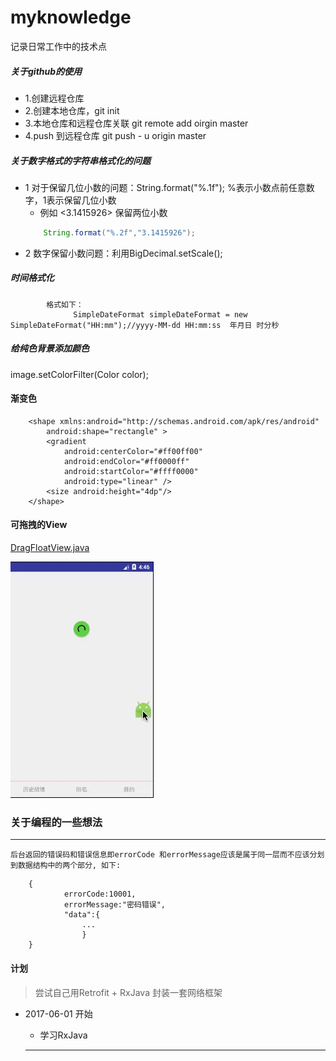 # myknowledge
记录日常工作中的技术点


##### 关于github的使用
* 1.创建远程仓库
* 2.创建本地仓库，git init
* 3.本地仓库和远程仓库关联 git remote add oirgin master
* 4.push 到远程仓库 git push - u origin master

##### 关于数字格式的字符串格式化的问题
* 1  对于保留几位小数的问题：String.format("%.1f"); %表示小数点前任意数字，1表示保留几位小数
     - 例如 <3.1415926> 保留两位小数
    ```java
        String.format("%.2f","3.1415926");
    ```
* 2 数字保留小数问题：利用BigDecimal.setScale();

##### 时间格式化
            格式如下：
                  SimpleDateFormat simpleDateFormat = new SimpleDateFormat("HH:mm");//yyyy-MM-dd HH:mm:ss  年月日 时分秒

##### 给纯色背景添加颜色
   image.setColorFilter(Color color);

#### 渐变色
        <shape xmlns:android="http://schemas.android.com/apk/res/android"
            android:shape="rectangle" >
            <gradient
                android:centerColor="#ff00ff00"
                android:endColor="#ff0000ff"
                android:startColor="#ffff0000"
                android:type="linear" />
            <size android:height="4dp"/>
        </shape>


#### 可拖拽的View
[DragFloatView.java](https://github.com/dabingrunning/myknowledge/blob/master/app/src/main/java/com/dabing/myknowledge/widget/DragFloatView.java)

![image](/gif/视频1.gif)

### 关于编程的一些想法
---
    后台返回的错误码和错误信息即errorCode 和errorMessage应该是属于同一层而不应该分划到数据结构中的两个部分, 如下:

```
    {
            errorCode:10001,
            errorMessage:"密码错误",
            "data":{
                ...
                }
    }
```

#### 计划
>    尝试自己用Retrofit + RxJava 封装一套网络框架

* 2017-06-01  开始
    * 学习RxJava

    ---





